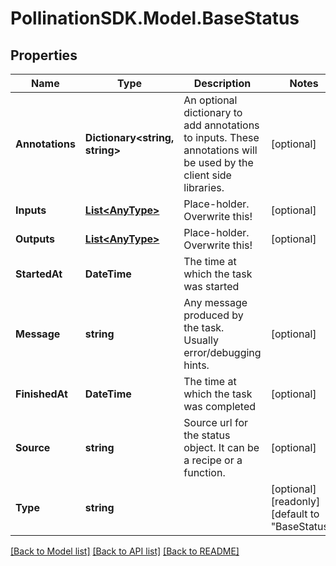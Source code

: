 
# PollinationSDK.Model.BaseStatus

## Properties

Name | Type | Description | Notes
------------ | ------------- | ------------- | -------------
**Annotations** | **Dictionary&lt;string, string&gt;** | An optional dictionary to add annotations to inputs. These annotations will be used by the client side libraries. | [optional] 
**Inputs** | [**List&lt;AnyType&gt;**](AnyType.md) | Place-holder. Overwrite this! | [optional] 
**Outputs** | [**List&lt;AnyType&gt;**](AnyType.md) | Place-holder. Overwrite this! | [optional] 
**StartedAt** | **DateTime** | The time at which the task was started | 
**Message** | **string** | Any message produced by the task. Usually error/debugging hints. | [optional] 
**FinishedAt** | **DateTime** | The time at which the task was completed | [optional] 
**Source** | **string** | Source url for the status object. It can be a recipe or a function. | [optional] 
**Type** | **string** |  | [optional] [readonly] [default to "BaseStatus"]

[[Back to Model list]](../README.md#documentation-for-models)
[[Back to API list]](../README.md#documentation-for-api-endpoints)
[[Back to README]](../README.md)

